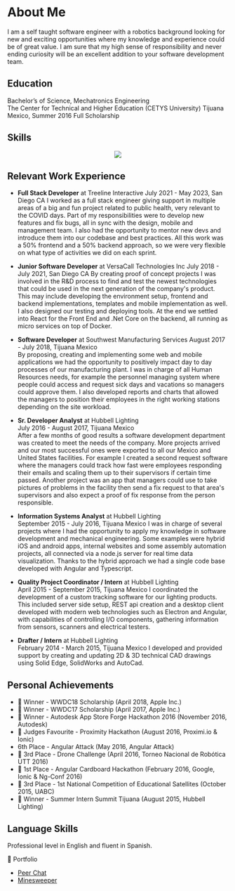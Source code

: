 # About Me

I am a self taught software engineer with a robotics background looking for new and exciting opportunities where my knowledge and experience could be of great value. I am sure that my high sense of responsibility and never ending curiosity will be an excellent addition to your software development team.

## Education

Bachelor’s of Science, Mechatronics Engineering  
The Center for Technical and Higher Education (CETYS University) Tijuana Mexico, Summer 2016
Full Scholarship

## Skills

<p align="center">
  <a href="https://skillicons.dev">
    <img src="https://skillicons.dev/icons?i=angular,apple,arduino,atom,aws,bash,bitbucket,bootstrap,bun,cs,css,cypress,bots,docker,dotnet,dynamodb,electron,elysia,express,firebase,gcp,git,github,githubactions,gitlab,gulp,heroku,html,java,js,jenkins,jest,jquery,latex,linux,md,materialui,matlab,mongodb,nestjs,nextjs,nginx,nodejs,npm,php,pnpm,postgres,postman,powershell,processing,py,raspberrypi,react,redux,regex,sqlite,supabase,selenium,sequelize,swift,tailwind,threejs,ts,vercel,visualstudio,vite,vscode,windows,yarn" />
  </a>
</p>

## Relevant Work Experience

-   **Full Stack Developer** at Treeline Interactive
    July 2021 - May 2023, San Diego CA
    I worked as a full stack engineer giving support in multiple areas of a big and fun project related to public health, very relevant to the COVID days. Part of my responsibilities were to develop new features and fix bugs, all in sync with the design, mobile and management team. I also had the opportunity to mentor new devs and introduce them into our codebase and best practices. All this work was a 50% frontend and a 50% backend approach, so we were very flexible on what type of activities we did on each sprint.

-   **Junior Software Developer** at VersaCall Technologies Inc
    July 2018 - July 2021, San Diego CA
    By creating proof of concept projects I was involved in the R&D process to find and test the newest technologies that could be used in the next generation of the company's product. This may include developing the environment setup, frontend and backend implementations, templates and mobile implementation as well. I also designed our testing and deploying tools. At the end we settled into React for the Front End and .Net Core on the backend, all running as micro services on top of Docker.

-   **Software Developer** at Southwest Manufacturing Services
    August 2017 - July 2018, Tijuana Mexico  
    By proposing, creating and implementing some web and mobile applications we had the opportunity to positively impact day to day processes of our manufacturing plant. I was in charge of all Human Resources needs, for example the personnel managing system where people could access and request sick days and vacations so managers could approve them. I also developed reports and charts that allowed the managers to position their employees in the right working stations depending on the site workload.

-   **Sr. Developer Analyst** at Hubbell Lighting  
    July 2016 - August 2017, Tijuana Mexico  
    After a few months of good results a software development department was created to meet the needs of the company. More projects arrived and our most successful ones were exported to all our Mexico and United States facilities. For example I created a second request software where the managers could track how fast were employees responding their emails and scaling them up to their supervisors if certain time passed. Another project was an app that managers could use to take pictures of problems in the facility then send a fix request to that area's supervisors and also expect a proof of fix response from the person responsible.

-   **Information Systems Analyst** at Hubbell Lighting  
    September 2015 - July 2016, Tijuana Mexico
    I was in charge of several projects where I had the opportunity to apply my knowledge in software development and mechanical engineering. Some examples were hybrid iOS and android apps, internal websites and some assembly automation projects, all connected via a node.js server for real time data visualization. Thanks to the hybrid approach we had a single code base developed with Angular and Typescript.

-   **Quality Project Coordinator / Intern** at Hubbell Lighting  
    April 2015 - September 2015, Tijuana Mexico
    I coordinated the development of a custom tracking software for our lighting products. This included server side setup, REST api creation and a desktop client developed with modern web technologies such as Electron and Angular, with capabilities of controlling I/O components, gathering information from sensors, scanners and electrical testers.

-   **Drafter / Intern** at Hubbell Lighting  
    February 2014 - March 2015, Tijuana Mexico
    I developed and provided support by creating and updating 2D & 3D technical CAD drawings using Solid Edge, SolidWorks and AutoCad.

## Personal Achievements

-   🏅 Winner - WWDC18 Scholarship (April 2018, Apple Inc.)
-   🏅 Winner - WWDC17 Scholarship (April 2017, Apple Inc.)
-   🏅 Winner - Autodesk App Store Forge Hackathon 2016 (November 2016, Autodesk)
-   🏅 Judges Favourite - Proximity Hackathon (August 2016, Proximi.io & Ionic)
-   6th Place - Angular Attack (May 2016, Angular Attack)
-   🥉 3rd Place - Drone Challenge (April 2016, Torneo Nacional de Robótica UTT 2016)
-   🥇 1st Place - Angular Cardboard Hackathon (February 2016, Google, Ionic & Ng-Conf 2016)
-   🥉 3rd Place - 1st National Competition of Educational Satellites (October 2015, UABC)
-   🏅 Winner - Summer Intern Summit Tijuana (August 2015, Hubbell Lighting)

## Language Skills

Professional level in English and fluent in Spanish.

🐸 Portfolio

-   [Peer Chat](https://github.com/AlbertSanIza/peer-chat)
-   [Minesweeper](https://github.com/AlbertSanIza/minesweeper)
